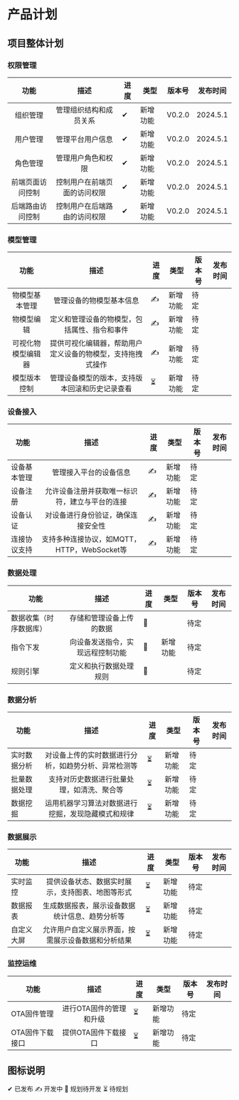 # 产品计划

## 项目整体计划

### 权限管理

|    功能    |       描述       | 进度  | 类型   | 版本号    | 发布时间     |
| :------: | :------------: | --- | ---- | ------ | -------- |
|   组织管理   |  管理组织结构和成员关系   | ✔   | 新增功能 | V0.2.0 | 2024.5.1 |
|   用户管理   |    管理平台用户信息    | ✔   | 新增功能 | V0.2.0 | 2024.5.1 |
|   角色管理   |   管理用户角色和权限    | ✔   | 新增功能 | V0.2.0 | 2024.5.1 |
| 前端页面访问控制 | 控制用户在前端页面的访问权限 | ✔   | 新增功能 | V0.2.0 | 2024.5.1 |
| 后端路由访问控制 | 控制用户在后端路由的访问权限 | ✔   | 新增功能 | V0.2.0 | 2024.5.1 |

### 模型管理

|    功能     |              描述               | 进度  | 类型   | 版本号 | 发布时间 |
| :-------: | :---------------------------: | --- | ---- | --- | ---- |
|  物模型基本管理  |         管理设备的物模型基本信息          | ✍   | 新增功能 | 待定  |      |
|   物模型编辑   |    定义和管理设备的物模型，包括属性、指令和事件     | ✍   | 新增功能 | 待定  |      |
| 可视化物模型编辑器 | 提供可视化编辑器，帮助用户定义设备的物模型，支持拖拽式操作 | ✍   | 新增功能 | 待定  |      |
|  模型版本控制   |    管理设备模型的版本，支持版本回滚和历史记录查看    | ⏳   | 新增功能 | 待定  |      |

### 设备接入

| 功能     |               描述               | 进度  | 类型   | 版本号 | 发布时间 |
| ------ | :----------------------------: | --- | ---- | --- | ---- |
| 设备基本管理 |          管理接入平台的设备信息           | ✍   | 新增功能 | 待定  |      |
| 设备注册   |    允许设备注册并获取唯一标识符，建立与平台的连接     | ✍   | 新增功能 | 待定  |      |
| 设备认证   |       对设备进行身份验证，确保连接安全性        | ✍   | 新增功能 | 待定  |      |
| 连接协议支持 | 支持多种连接协议，如MQTT，HTTP，WebSocket等 | ✍   | 新增功能 | 待定  |      |

### 数据处理

| 功能          |        描述        | 进度  | 类型   | 版本号 | 发布时间 |
| ----------- | :--------------: | --- | ---- | --- | ---- |
| 数据收集（时序数据库） |   存储和管理设备上传的数据   | 📝  |      | 待定  |      |
| 指令下发        | 向设备发送指令，实现远程控制功能 | 📝  | 新增功能 | 待定  |      |
| 规则引擎        |   定义和执行数据处理规则    | 📝  |      | 待定  |      |


### 数据分析

| 功能     |             描述             | 进度  | 类型   | 版本号 | 发布时间 |
| ------ | :------------------------: | --- | ---- | --- | ---- |
| 实时数据分析 | 对设备上传的实时数据进行分析，如趋势分析、异常检测等 | ⏳   | 新增功能 | 待定  |      |
| 批量数据处理 |   支持对历史数据进行批量处理，如清洗、聚合等    | ⏳   | 新增功能 | 待定  |      |
| 数据挖掘   | 运用机器学习算法对数据进行挖掘，发现隐藏模式和规律  | ⏳   | 新增功能 | 待定  |      |

### 数据展示

| 功能    |            描述             | 进度  | 类型   | 版本号 | 发布时间 |
| ----- | :-----------------------: | --- | ---- | --- | ---- |
| 实时监控  | 提供设备状态、数据实时展示，支持图表、地图等形式  | ⏳   | 新增功能 | 待定  |      |
| 数据报表  |  生成数据报表，展示设备数据统计信息、趋势分析等  | ⏳   | 新增功能 | 待定  |      |
| 自定义大屏 | 允许用户自定义展示界面，按需展示设备数据和分析结果 | ⏳   | 新增功能 | 待定  |      |

### 监控运维

| 功能        |      描述       | 进度  | 类型   | 版本号 | 发布时间 |
| --------- | :-----------: | --- | ---- | --- | ---- |
| OTA固件管理   | 进行OTA固件的管理和升级 | ⏳   | 新增功能 | 待定  |      |
| OTA固件下载接口 |  提供OTA固件下载接口  | ⏳   | 新增功能 | 待定  |      |

## 图标说明

✔ 已发布 ✍ 开发中 📝 规划待开发 ⏳ 待规划